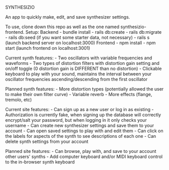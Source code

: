 SYNTHESIZIO

An app to quickly make, edit, and save synthesizer settings.

To use, clone down this repo as well as the one named synthesizio-frontend.
Setup:
    Backend
        - bundle install
        - rails db:create
        - rails db:migrate
        - rails db:seed (if you want some starter data, not necessary)
        - rails s (launch backend server on localhost:3000)
    Frontend
        - npm install
        - npm start (launch frontend on localhost:3001)

Current synth features:
    - Two oscillators with variable frequencies and waveforms
    - Two types of distortion filters with distortion gain setting and on/off toggle (0 distortion gain is DIFFERENT than no distortion)
    - Clickable keyboard to play with your sound, maintains the interval between your oscillator frequencies ascending/descending from the first oscillator

Planned synth features:
    - More distortion types (potentially allowed the user to make their own filter curve)
    - Variable reverb
    - More effects (flange, tremolo, etc)

Current site features:
    - Can sign up as a new user or log in as existing
        - Authorization is currently fake, when signing up the database will correctly encrypt/salt your password, but when logging in it only checks your username
    - Can create new synthesizer settings and save them to your account
    - Can open saved settings to play with and edit them
    - Can click on the labels for aspects of the synth to see descriptions of each one
    - Can delete synth settings from your account

Planned site features:
    - Can browse, play with, and save to your account other users' synths
    - Add computer keyboard and/or MIDI keyboard control to the in-browser synth keyboard